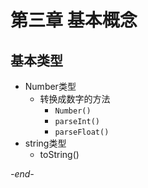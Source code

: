 # 第三章 基本概念

## 基本类型

* Number类型
  * 转换成数字的方法
    * `Number()`
    * `parseInt()`
    * `parseFloat()`
* string类型
  * toString()

*-end-*
